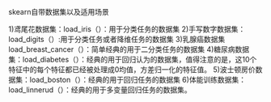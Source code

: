 skearn自带数据集以及适用场景

1)鸢尾花数据集：load_iris（）：用于分类任务的数据集
2)手写数字数据集：load_digits（）:用于分类任务或者降维任务的数据集
3)乳腺癌数据集load_breast_cancer（）：简单经典的用于二分类任务的数据集
4)糖尿病数据集：load_diabetes（）：经典的用于回归认为的数据集，值得注意的是，这10个特征中的每个特征都已经被处理成0均值，方差归一化的特征值。
5)波士顿房价数据集：load_boston（）：经典的用于回归任务的数据集
6)体能训练数据集：load_linnerud（）：经典的用于多变量回归任务的数据集。